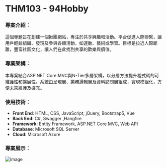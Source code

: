 # THM103 - 94Hobby

### 專案介紹：
這個專題旨在創建一個揪團網站，專注於共享興趣和活動。平台促進人際聯繫，讓用戶輕鬆組織、發現及參與各類活動，如運動、藝術或學習。目標是拉近人際距離，豐富社區文化，讓人們在此找到共享的歡樂與價值。

### 專案架構：
本專案結合ASP.NET Core MVC與N-Tier多層架構，以分層方法提升程式碼的可維護性和擴展性。系統由呈現層、業務邏輯層及資料訪問層組成，實現模組化，方便未來維護及擴充。

### 使用技術：
- **Front End**: HTML, CSS, JavaScript, jQuery, Bootstrap5, Vue
- **Back End**: C#, Swagger ,Hangfire
- **Framework**: Entity Framework, ASP.NET Core MVC, Web API
- **Database**: Microsoft SQL Server
- **Cloud**: Microsoft Azure

### 專案展示：
![image](https://github.com/Guo1997tw/HobbyCoreProject/blob/master/Images/94HobbyHome.PNG)